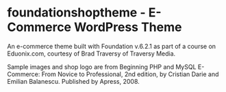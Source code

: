 # foundationshoptheme - E-Commerce WordPress Theme

An e-commerce theme built with Foundation v.6.2.1 as part of a course on Eduonix.com, courtesy of Brad Traversy of Traversy Media.

Sample images and shop logo are from Beginning PHP and MySQL E-Commerce: From Novice to Professional, 2nd edition, by Cristian Darie and Emilian Balanescu. Published by Apress, 2008.
